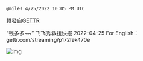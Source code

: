 
`@miles 4/25/2022 10:05 PM UTC`

[轉發自GETTR](https://gettr.com/post/p172s9r5dee)

“钱多多~~” 飞飞秀救援快报 2022-04-25
For English：gettr.com/streaming/p172l9k470e

![img](https://media.gettr.com/group41/origin/2022/04/22/22/4f57735b-f5e6-8a68-83ad-db82df07f0b4/6383d6c383a688bc0ce747d8282e44b3.jpeg)
